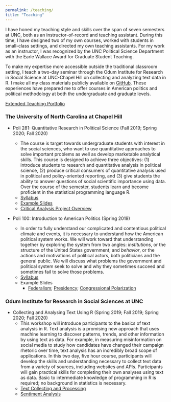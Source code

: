 ```yaml
---
permalink: /teaching/
title: "Teaching"
---
```


I have honed my teaching style and skills over the span of seven semesters at UNC, both as an instructor-of-record and teaching assistant. During this time, I have designed two of my own courses, worked with students in small-class settings, and directed my own teaching assistants. For my work as an instructor, I was recognized by the UNC Political Science Department with the Earle Wallace Award for Graduate Student Teaching.

To make my expertise more accessible outside the traditional classroom setting, I teach a two-day seminar through the Odum Institute for Research in Social Science at UNC-Chapel Hill on collecting and analyzing text data in R. I make all my class materials publicly available on [GitHub](https://github.com/porter-rachel/odum_text_fall_2019/tree/master/Dropbox/Rachel/Text_Class). These experiences have prepared me to offer courses in American politics and political methodology at both the undergraduate and graduate levels.

[Extended Teaching Portfolio](/files/porter_teaching_portfolio_add.pdf)

### The University of North Carolina at Chapel Hill
- Poli 281: Quantitative Research in Political Science (Fall 2019; Spring 2020; Fall 2020)
    -  The course is target towards undergraduate students with interest in the social sciences, who want to use quantitative approaches to solve important problems as well as develop marketable analytical skills. This course is designed to achieve three objectives: (1) introduce students to research and quantitative analysis in political science, (2) produce critical consumers of quantitative analysis used in political and policy-oriented reporting, and (3) give students the ability to answer questions of social scientific importance using data. Over the course of the semester, students learn and become proficient in the statistical programming language R. 
    - [Syllabus](/files/POLI281_Syllabus_copy.pdf)
    - [Example Slides](/files/RegressionPart1.pdf)
    - [Critical Analysis Project Overview](/files/281_Final_Project.pdf)
        
- Poli 100: Introduction to American Politics (Spring 2019)
    - In order to fully understand our complicated and contentious political climate and events, it is necessary to understand how the American political system works. We will work toward that understanding together by exploring the system from two angles: *institutions*, or the structure of the United States government; and *behavior*, or the actions and motivations of political actors, both politicians and the general public. We will discuss what problems the government and political system seek to solve and why they sometimes succeed and sometimes fail to solve those problems.
    - [Syllabus](/files/POLI100_Syllabus_copy.pdf)
    - Example Slides
        - [Federalism](/files/Federalism.pdf); 
        [Presidency](/files/Presidency.pdf); [Congressional Polarization](/files/Polarization.pdf)

### Odum Institute for Research in Social Sciences at UNC
- Collecting and Analysing Text Using R (Spring 2019; Fall 2019; Spring 2020; Fall 2020)
    - This workshop will introduce participants to the basics of text analysis in R. Text analysis is a promising new approach that uses machine learning to discover patterns, trends, and other information by using text as data. For example, in measuring misinformation on social media to study how candidates have changed their campaign rhetoric over time, text analysis has an incredibly broad scope of applications. In this two day, five hour course, participants will develop the skills and understanding necessary to collect text data from a variety of sources, including websites and APIs. Participants will gain practical skills for completing their own analyses using text as data. Basic to intermediate knowledge of programming in R is required; no background in statistics is necessary.
    - [Text Collecting and Processing](/files/Text_Analysis_Day1.pdf)
    - [Sentiment Analysis](/files/Text_Analysis_Day2.pdf)